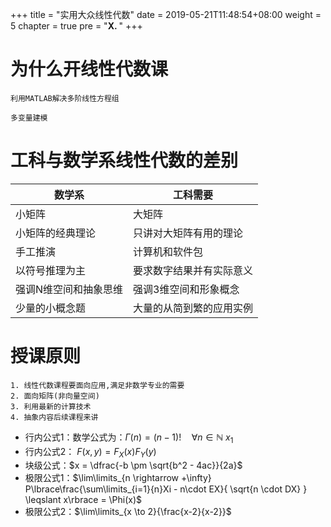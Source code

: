 +++
title = "实用大众线性代数"
date = 2019-05-21T11:48:54+08:00
weight = 5
chapter = true
pre = "<b>X. </b>"
+++

# 为什么开线性代数课
```
利用MATLAB解决多阶线性方程组

多变量建模
```

# 工科与数学系线性代数的差别




| 数学系                | 工科需要                 |
| --------------------- | ------------------------ |
| 小矩阵                | 大矩阵                   |
| 小矩阵的经典理论      | 只讲对大矩阵有用的理论   |
| 手工推演              | 计算机和软件包           |
| 以符号推理为主        | 要求数字结果并有实际意义 |
| 强调N维空间和抽象思维 | 强调3维空间和形象概念    |
| 少量的小概念题        | 大量的从简到繁的应用实例 |




# 授课原则

```
1. 线性代数课程要面向应用,满足非数学专业的需要
2. 面向矩阵(非向量空间)
3. 利用最新的计算技术
4. 抽象内容后续课程来讲
```



- 行内公式1：数学公式为：$\Gamma(n) = (n-1)!\quad\forall n\in\mathbb N$ $x_1$
- 行内公式2： $F(x,y) = F_{X}(x)F_{Y}(y)$ 
- 块级公式：$x = \dfrac{-b \pm \sqrt{b^2 - 4ac}}{2a}$
- 极限公式1：$\lim\limits_{n \rightarrow +\infty} P\lbrace\frac{\sum\limits_{i=1}{n}Xi - n\cdot EX}{ \sqrt{n \cdot DX} } \leqslant x\rbrace = \Phi(x)$
- 极限公式2：$\lim\limits_{x \to 2}{\frac{x-2}{x-2}}$
